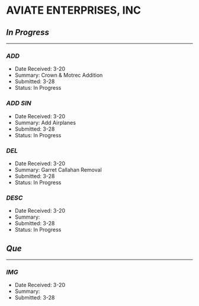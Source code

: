 # **AVIATE ENTERPRISES, INC**

## *In Progress*
--------------------

### *ADD*

- Date Received: 3-20
- Summary: Crown & Motrec Addition
- Submitted: 3-28
- Status: In Progress

### *ADD SIN*

- Date Received: 3-20 
- Summary: Add Airplanes
- Submitted: 3-28
- Status: In Progress

### *DEL*

- Date Received: 3-20
- Summary: Garret Callahan Removal  
- Submitted: 3-28
- Status: In Progress

### *DESC*

- Date Received: 3-20
- Summary:
- Submitted: 3-28
- Status: In Progress

## *Que*
-----------------------------------
### *IMG*
- Date Received: 3-20
- Summary: 
- Submitted: 3-28
